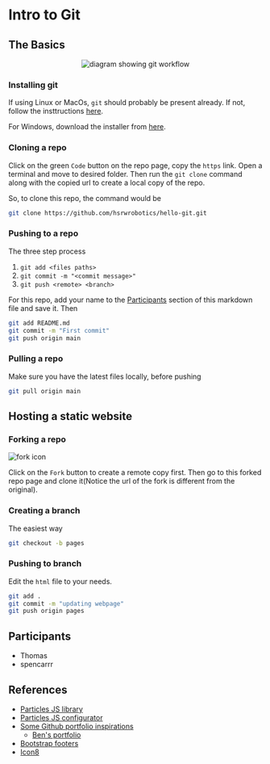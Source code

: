 # Intro to Git

## The Basics
<p align="center">
  <img src="git-workflow.jpg" alt="diagram showing git workflow"/>
</p>


### Installing git
If using Linux or MacOs, `git` should probably be present already. If not, follow the insttructions [here][6].

For Windows, download the installer from [here][5].

### Cloning a repo
Click on the green `Code` button on the repo page, copy the `https` link. Open a terminal and move to desired folder. Then run the `git clone` command along with the copied url to create a local copy of the repo.

So, to clone this repo, the command would be
```bash
git clone https://github.com/hsrwrobotics/hello-git.git
```
### Pushing to a repo
The three step process
1. `git add <files paths>`
2. `git commit -m "<commit message>"`
3. `git push <remote> <branch>`


For this repo, add your name to the [Participants](#participants) section of this markdown file and save it. Then
```bash
git add README.md
git commit -m "First commit"
git push origin main
```



### Pulling a repo
Make sure you have the latest files locally, before pushing
```bash
git pull origin main
```

## Hosting a static website

### Forking a repo
![fork icon](https://github.com/channelCS/github-buttons/blob/master/2x/github_fork.png)


Click on the `Fork` button  to create a remote copy first. Then go to this forked repo page and clone it(Notice the url of the fork is different from the original). 

### Creating a branch

The easiest way
```bash
git checkout -b pages
```

### Pushing to branch
Edit the `html` file to your needs.
```bash
git add .
git commit -m "updating webpage"
git push origin pages
```

## Participants
- Thomas
- spencarrr

## References
- [Particles JS library][3]
- [Particles JS configurator][2]
- [Some Github portfolio inspirations][8]
  - [Ben's portfolio][4]
- [Bootstrap footers][1]
- [Icon8][7]




<!-- Reference urls -->
[1]: https://getbootstrap.com/docs/5.1/examples/footers/
[2]: https://vincentgarreau.com/particles.js/
[3]: https://github.com/VincentGarreau/particles.js
[4]: https://benrogers.dev/
[5]: https://git-scm.com/download/win
[6]: https://git-scm.com/book/en/v2/Getting-Started-Installing-Git
[7]: https://icons8.com/
[8]: https://github.com/emmabostian/developer-portfolios